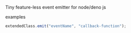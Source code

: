 Tiny feature-less event emitter for node/deno js

examples

```js
extendedClass.emit("eventName", "callback-function");
```

